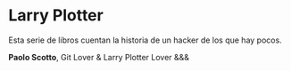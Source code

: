 # Larry Plotter

Esta serie de libros cuentan la historia de un hacker de los que hay pocos.



**Paolo Scotto**, Git Lover & Larry Plotter Lover &&&

